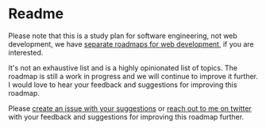 # Readme

Please note that this is a study plan for software engineering, not web development, we have [separate roadmaps for web development](/), if you are interested.

It's not an exhaustive list and is a highly opinionated list of topics. The roadmap is still a work in progress and we will continue to improve it further. I would love to hear your feedback and suggestions for improving this roadmap.

Please [create an issue with your suggestions](https://github.com/kamranahmedse/developer-roadmap/issues) or [reach out to me on twitter](https://twitter.com/kamrify) with your feedback and suggestions for improving this roadmap further.
